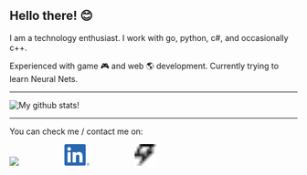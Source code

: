 ## Hello there! 😊

I am a technology enthusiast.
I work with go, python, c#, and occasionally c++.

Experienced with game 🎮 and web 🌎 development. Currently trying to learn Neural Nets.

---

![My github stats!](https://github-readme-stats.vercel.app/api?username=anthonyme00&show_icons=true&theme=merko&count_private=true)

---

You can check me / contact me on: 

<a href="https://anthonyme00.com"><img src="https://github.githubassets.com/images/icons/emoji/unicode/1f30f.png" style="height: 2cm;"/></a>
<a href="https://www.linkedin.com/in/anthony-mesakh-4647661ba/" style="padding-left: 2cm;"><img src="LinkedInLogo.png" style="height: 1cm;"/></a>
<a href="https://gamejolt.com/anthonyme00" style="padding-left: 2cm;"><img src="Gamejolt.svg" style="height: 1cm;"/></a>
